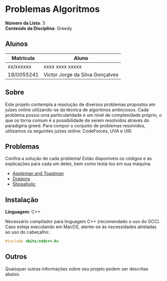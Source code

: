 # Problemas Algoritmos

**Número da Lista**: 3<br>
**Conteúdo da Disciplina**: Greedy<br>

## Alunos
|Matrícula | Aluno |
| -- | -- |
| xx/xxxxxx  |  xxxx xxxx xxxxx |
| 18/0055241  |  Victor Jorge da Silva Gonçalves |

## Sobre 
Este projeto contempla a resolução de diversos problemas propostos em juízes online utilizando-se da técnica de algoritmos ambiciosos. Cada problema possui uma particularidade e um nível de complexidade próprio, o que os torna comum é a possibilidade de serem resolvidos através do paradigma greed. Para compor o conjunto de problemas resolvidos, utilizamos os seguintes juízes online: CodeForces, UVA e URI.

## Problemas

Confira a solução de cada problema! Estão disponíveis os códigos e as explicações para cada um deles, bem como testá-los em sua máquina.

- [Appleman and Toastman](questions/ApplemanToastman/ApplemanToastman.md)
- [Dragons](questions/dragons/README.md)
- [Shopaholic](questions/shopaholic/README.md)

## Instalação 
**Linguagem**: C++<br>

Necessário compilador para linguagem C++ (recomendado o uso do GCC). Caso esteja executando em MacOS, atente-se às necessidades atreladas ao uso do cabeçalho:

```c++
#include <bits/stdc++.h>
```

## Outros 
Quaisquer outras informações sobre seu projeto podem ser descritas abaixo.




